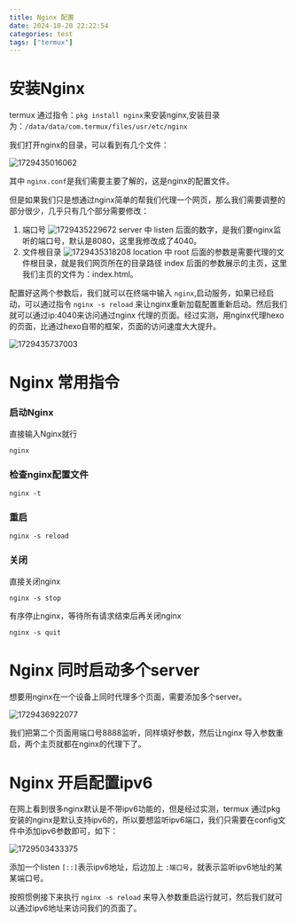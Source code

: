 ```yaml
---
title: Nginx 配置
date: 2024-10-20 22:22:54
categories: test
tags: ["termux"]
---
```

<!-- more -->

# 安装Nginx

termux 通过指令：`pkg install nginx`来安装nginx,安装目录为：`/data/data/com.termux/files/usr/etc/nginx`

我们打开nginx的目录，可以看到有几个文件：

![1729435016062](image/20241020_222254/1729435016062.png)

其中 `nginx.conf`是我们需要主要了解的，这是nginx的配置文件。

但是如果我们只是想通过nginx简单的帮我们代理一个网页，那么我们需要调整的部分很少，几乎只有几个部分需要修改：

1. 端口号
   ![1729435229672](image/20241020_222254/1729435229672.png)
   server 中 listen 后面的数字，是我们要nginx监听的端口号，默认是8080，这里我修改成了4040。
2. 文件根目录
   ![1729435318208](image/20241020_222254/1729435318208.png)
   location 中 root 后面的参数是需要代理的文件根目录，就是我们网页所在的目录路径
   index 后面的参数展示的主页，这里我们主页的文件为：index.html。

配置好这两个参数后，我们就可以在终端中输入 `nginx`,启动服务，如果已经启动，可以通过指令 `nginx -s reload` 来让nginx重新加载配置重新启动。然后我们就可以通过ip:4040来访问通过nginx 代理的页面。经过实测，用nginx代理hexo的页面，比通过hexo自带的框架，页面的访问速度大大提升。

![1729435737003](image/20241020_222254/1729435737003.png)

# Nginx 常用指令

### 启动Nginx

直接输入Nginx就行

```
nginx
```

### 检查nginx配置文件

```
nginx -t
```

### 重启

```
nginx -s reload

```

### 关闭

直接关闭nginx

```
nginx -s stop
```

有序停止nginx，等待所有请求结束后再关闭nginx

```
nginx -s quit
```

# Nginx 同时启动多个server

想要用nginx在一个设备上同时代理多个页面，需要添加多个server。

![1729436922077](image/20241020_222254/1729436922077.png)

我们把第二个页面用端口号8888监听，同样填好参数，然后让nginx 导入参数重启，两个主页就都在nginx的代理下了。

# Nginx 开启配置ipv6

在网上看到很多nginx默认是不带ipv6功能的，但是经过实测，termux 通过pkg 安装的nginx是默认支持ipv6的，所以要想监听ipv6端口，我们只需要在config文件中添加ipv6参数即可，如下：

![1729503433375](image/20241020_222254/1729503433375.png)

添加一个listen `[::]`表示ipv6地址，后边加上 `:端口号`，就表示监听ipv6地址的某某端口号。

按照惯例接下来执行 `nginx -s reload` 来导入参数重启运行就可，然后我们就可以通过ipv6地址来访问我们的页面了。












